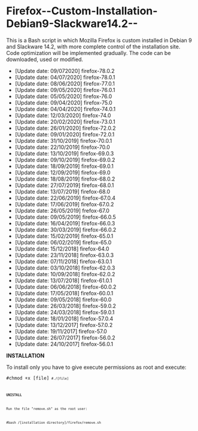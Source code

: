 # Firefox--Custom-Installation-Debian9-Slackware14.2--
This is a Bash script in which Mozilla Firefox is custom installed in Debian 9 and Slackware 14.2, with more complete control of the installation site. Code optimization will be implemented gradually. The code can be downloaded, used or modified.

- [Update date: 09/072020] firefox-78.0.2
- [Update date: 04/07/2020] firefox-78.0.1
- [Update date: 08/06/2020] firefox-77.0.1
- [Update date: 09/05/2020] firefox-76.0.1 
- [Update date: 05/05/2020] firefox-76.0
- [Update date: 09/04/2020] firefox-75.0
- [Update date: 04/04/2020] firefox-74.0.1
- [Update date: 12/03/2020] firefox-74.0
- [Update date: 20/02/2020] firefox-73.0.1
- [Update date: 26/01/2020] firefox-72.0.2
- [Update date: 09/01/2020] firefox-72.0.1
- [Update date: 31/10/2019] firefox-70.0.1
- [Update date: 22/10/2019] firefox-70.0
- [Update date: 13/10/2019] firefox-69.0.3
- [Update date: 09/10/2019] firefox-69.0.2
- [Update date: 18/09/2019] firefox-69.0.1
- [Update date: 12/09/2019] firefox-69.0
- [Update date: 18/08/2019] firefox-68.0.2
- [Update date: 27/07/2019] firefox-68.0.1
- [Update date: 13/07/2019] firefox-68.0
- [Update date: 22/06/2019] firefox-67.0.4
- [Update date: 17/06/2019] firefox-67.0.2
- [Update date: 26/05/2019] frefox-67.0
- [Update date: 09/05/2019] firefox-66.0.5
- [Update date: 16/04/2019] firefox-66.0.3
- [Update date: 30/03/2019] firefox-66.0.2
- [Update date: 15/02/2019] firefox-65.0.1
- [Update date: 06/02/2019] firefox-65.0
- [Update date: 15/12/2018] firefox-64.0
- [Update date: 23/11/2018] firefox-63.0.3
- [Update date: 07/11/2018] firefox-63.0.1
- [Update date: 03/10/2018] firefox-62.0.3
- [Update date: 10/09/2018] firefox-62.0.2
- [Update date: 13/07/2018] firefox-61.0.1
- [Update date: 06/06/2018] firefox-60.0.2
- [Update date: 17/05/2018] firefox-60.0.1
- [Update date: 09/05/2018] firefox-60.0
- [Update date: 26/03/2018] firefox-59.0.2
- [Update date: 24/03/2018] firefox-59.0.1
- [Update date: 18/01/2018] firefox-57.0.4
- [Update date: 13/12/2017] firefox-57.0.2
- [Update date: 19/11/2017] firefox-57.0
- [Update date: 26/07/2017] firefox-56.0.2
- [Update date: 24/10/2017] firefox-56.0.1

<b>INSTALLATION</b>

To install only you have to give execute permissions as root and execute:

<code>#chmod +x [file]<code>
<code>#./[file]<code>
  
<b>UNISTALL</b>

Run the file "remove.sh" as the root user:

#bash /[installation directory]/firefox/remove.sh 
